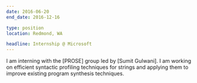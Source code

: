 ```yaml
---
date: 2016-06-20
end_date: 2016-12-16

type: position
location: Redmond, WA

headline: Internship @ Microsoft
---
```


I am interning with the [PROSE] group led by [Sumit Gulwani].
I am working on efficient syntactic profiling techniques for strings
and applying them to improve existing program synthesis techniques.